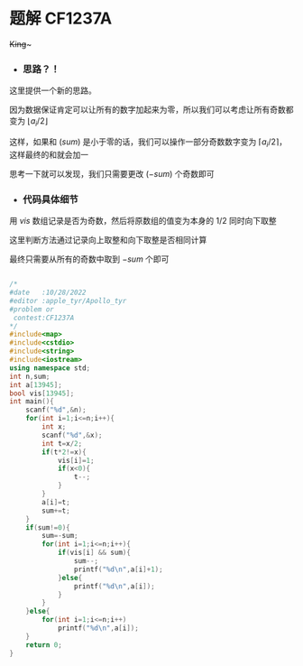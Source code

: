 # 题解 CF1237A

~~King~~~

- ### 思路？！
这里提供一个新的思路。

因为数据保证肯定可以让所有的数字加起来为零，所以我们可以考虑让所有奇数都变为 $\lfloor a_i/2 \rfloor$

这样，如果和 $(sum)$ 是小于零的话，我们可以操作一部分奇数数字变为 $\lceil a_i/2 \rceil$，这样最终的和就会加一

思考一下就可以发现，我们只需要更改 $(-sum)$ 个奇数即可

- ### 代码具体细节

用 $vis$ 数组记录是否为奇数，然后将原数组的值变为本身的 $1/2$ 同时向下取整

这里判断方法通过记录向上取整和向下取整是否相同计算

最终只需要从所有的奇数中取到 $-sum$ 个即可

```cpp

/*
#date   :10/28/2022
#editor :apple_tyr/Apollo_tyr
#problem or
 contest:CF1237A
*/
#include<map>
#include<cstdio>
#include<string>
#include<iostream>
using namespace std;
int n,sum;
int a[13945];
bool vis[13945];
int main(){
    scanf("%d",&n);
    for(int i=1;i<=n;i++){
        int x;
        scanf("%d",&x);
        int t=x/2;
        if(t*2!=x){
            vis[i]=1;
            if(x<0){
                t--;
            }
        }
        a[i]=t;
        sum+=t;
    }
    if(sum!=0){
        sum=-sum;
        for(int i=1;i<=n;i++){
            if(vis[i] && sum){
                sum--;
                printf("%d\n",a[i]+1);
            }else{
                printf("%d\n",a[i]);
            }
        }
    }else{
        for(int i=1;i<=n;i++)
            printf("%d\n",a[i]);
    }   
    return 0;
}
```